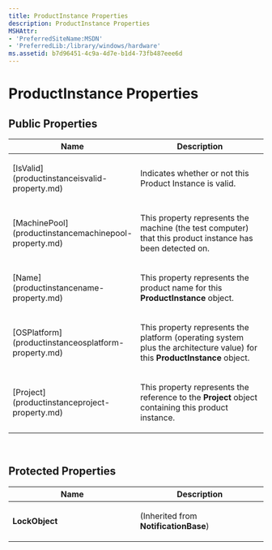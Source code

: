 ```yaml
---
title: ProductInstance Properties
description: ProductInstance Properties
MSHAttr:
- 'PreferredSiteName:MSDN'
- 'PreferredLib:/library/windows/hardware'
ms.assetid: b7d96451-4c9a-4d7e-b1d4-73fb487eee6d
---
```


# ProductInstance Properties


## <span id="Public_Properties"></span><span id="public_properties"></span><span id="PUBLIC_PROPERTIES"></span>Public Properties


<table>
<colgroup>
<col width="50%" />
<col width="50%" />
</colgroup>
<thead>
<tr class="header">
<th>Name</th>
<th>Description</th>
</tr>
</thead>
<tbody>
<tr class="odd">
<td><p>[IsValid](productinstanceisvalid-property.md)</p></td>
<td><p>Indicates whether or not this Product Instance is valid.</p></td>
</tr>
<tr class="even">
<td><p>[MachinePool](productinstancemachinepool-property.md)</p></td>
<td><p>This property represents the machine (the test computer) that this product instance has been detected on.</p></td>
</tr>
<tr class="odd">
<td><p>[Name](productinstancename-property.md)</p></td>
<td><p>This property represents the product name for this <strong>ProductInstance</strong> object.</p></td>
</tr>
<tr class="even">
<td><p>[OSPlatform](productinstanceosplatform-property.md)</p></td>
<td><p>This property represents the platform (operating system plus the architecture value) for this <strong>ProductInstance</strong> object.</p></td>
</tr>
<tr class="odd">
<td><p>[Project](productinstanceproject-property.md)</p></td>
<td><p>This property represents the reference to the <strong>Project</strong> object containing this product instance.</p></td>
</tr>
</tbody>
</table>

 

## <span id="Protected_Properties"></span><span id="protected_properties"></span><span id="PROTECTED_PROPERTIES"></span>Protected Properties


<table>
<colgroup>
<col width="50%" />
<col width="50%" />
</colgroup>
<thead>
<tr class="header">
<th>Name</th>
<th>Description</th>
</tr>
</thead>
<tbody>
<tr class="odd">
<td><p><strong>LockObject</strong></p></td>
<td><p>(Inherited from <strong>NotificationBase</strong>)</p></td>
</tr>
</tbody>
</table>

 

 

 






